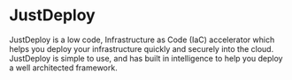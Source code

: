 # JustDeploy
JustDeploy is a low code, Infrastructure as Code (IaC) accelerator which helps you deploy your infrastructure quickly and securely into the cloud. JustDeploy is simple to use, and has built in intelligence to help you deploy a well architected framework.
